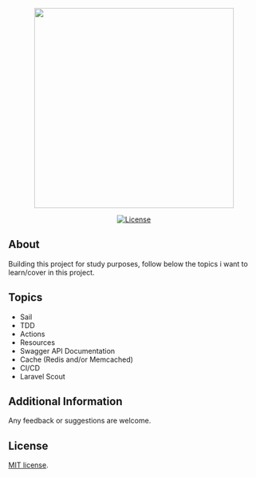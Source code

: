 <p align="center"><a href="https://laravel.com" target="_blank"><img src="https://raw.githubusercontent.com/laravel/art/master/logo-lockup/5%20SVG/2%20CMYK/1%20Full%20Color/laravel-logolockup-cmyk-red.svg" width="400"></a></p>

<p align="center">
<a href="https://packagist.org/packages/laravel/framework"><img src="https://img.shields.io/packagist/l/laravel/framework" alt="License"></a>
</p>

## About
Building this project for study purposes, follow below the topics i want to learn/cover in this project.

## Topics
- Sail
- TDD
- Actions
- Resources
- Swagger API Documentation
- Cache (Redis and/or Memcached)
- CI/CD
- Laravel Scout

## Additional Information
Any feedback or suggestions are welcome.

## License

[MIT license](https://opensource.org/licenses/MIT).
